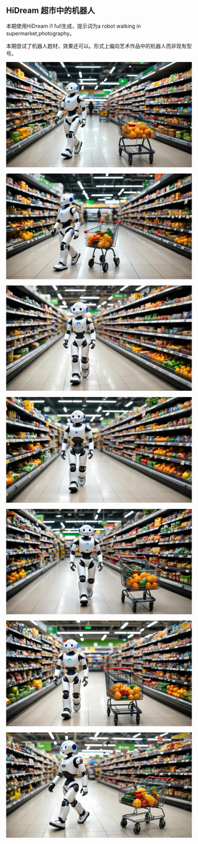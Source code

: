 ## HiDream 超市中的机器人

本期使用HiDream i1 full生成，提示词为a robot walking in supermarket,photography。

本期尝试了机器人题材，效果还可以。形式上偏向艺术作品中的机器人而非现有型号。

![ComfyUI_00002_.jpg](https://github.com/Willian7004/media-blog/blob/main/files/202505/2025051210/ComfyUI_00002_.jpg?raw=true)

![ComfyUI_00004_.jpg](https://github.com/Willian7004/media-blog/blob/main/files/202505/2025051210/ComfyUI_00004_.jpg?raw=true)

![ComfyUI_00005_.jpg](https://github.com/Willian7004/media-blog/blob/main/files/202505/2025051210/ComfyUI_00005_.jpg?raw=true)

![ComfyUI_00006_.jpg](https://github.com/Willian7004/media-blog/blob/main/files/202505/2025051210/ComfyUI_00006_.jpg?raw=true)

![ComfyUI_00007_.jpg](https://github.com/Willian7004/media-blog/blob/main/files/202505/2025051210/ComfyUI_00007_.jpg?raw=true)

![ComfyUI_00009_.jpg](https://github.com/Willian7004/media-blog/blob/main/files/202505/2025051210/ComfyUI_00009_.jpg?raw=true)

![ComfyUI_00010_.jpg](https://github.com/Willian7004/media-blog/blob/main/files/202505/2025051210/ComfyUI_00010_.jpg?raw=true)